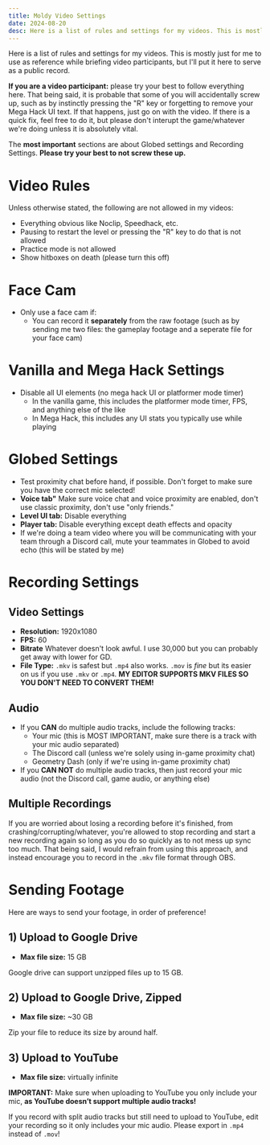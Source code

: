 ```yaml
---
title: Moldy Video Settings
date: 2024-08-20
desc: Here is a list of rules and settings for my videos. This is mostly just for me to use as reference while briefing video participants, but I'll put it here to serve as a public record.
---
```


Here is a list of rules and settings for my videos. This is mostly just for me to use as reference while briefing video participants, but I'll put it here to serve as a public record.

**If you are a video participant:** please try your best to follow everything here. That being said, it is probable that some of you will accidentally screw up, such as by instinctly pressing the "R" key or forgetting to remove your Mega Hack UI text. If that happens, just go on with the video. If there is a quick fix, feel free to do it, but please don't interupt the game/whatever we're doing unless it is absolutely vital.

The **most important** sections are about Globed settings and Recording Settings. **Please try your best to not screw these up.**

# Video Rules

Unless otherwise stated, the following are not allowed in my videos:

- Everything obvious like Noclip, Speedhack, etc.
- Pausing to restart the level or pressing the "R" key to do that is not allowed
- Practice mode is not allowed
- Show hitboxes on death (please turn this off)

# Face Cam

- Only use a face cam if:
    - You can record it **separately** from the raw footage (such as by sending me two files: the gameplay footage and a seperate file for your face cam)

# Vanilla and Mega Hack Settings

- Disable all UI elements (no mega hack UI or platformer mode timer)
    - In the vanilla game, this includes the platformer mode timer, FPS, and anything else of the like
    - In Mega Hack, this includes any UI stats you typically use while playing

# Globed Settings

- Test proximity chat before hand, if possible. Don't forget to make sure you have the correct mic selected!
- **Voice tab"** Make sure voice chat and voice proximity are enabled, don't use classic proximity, don't use "only friends."
- **Level UI tab:** Disable everything
- **Player tab:** Disable everything except death effects and opacity
- If we're doing a team video where you will be communicating with your team through a Discord call, mute your teammates in Globed to avoid echo (this will be stated by me)

# Recording Settings

## Video Settings

- **Resolution:** 1920x1080
- **FPS:** 60
- **Bitrate** Whatever doesn't look awful. I use 30,000 but you can probably get away with lower for GD.
- **File Type:** `.mkv` is safest but `.mp4` also works. `.mov` is *fine* but its easier on us if you use `.mkv` or `.mp4`. **MY EDITOR SUPPORTS MKV FILES SO YOU DON'T NEED TO CONVERT THEM!**

## Audio

- If you **CAN** do multiple audio tracks, include the following tracks:
    - Your mic (this is MOST IMPORTANT, make sure there is a track with your mic audio separated)
    - The Discord call (unless we're solely using in-game proximity chat)
    - Geometry Dash (only if we're using in-game proximity chat)
- If you **CAN NOT** do multiple audio tracks, then just record your mic audio (not the Discord call, game audio, or anything else)

## Multiple Recordings

If you are worried about losing a recording before it's finished, from crashing/corrupting/whatever, you're allowed to stop recording and start a new recording again so long as you do so quickly as to not mess up sync too much. That being said, I would refrain from using this approach, and instead encourage you to record in the `.mkv` file format through OBS.

# Sending Footage

Here are ways to send your footage, in order of preference!

## 1) Upload to Google Drive

- **Max file size:** 15 GB

Google drive can support unzipped files up to 15 GB.

## 2) Upload to Google Drive, Zipped

- **Max file size:** ~30 GB

Zip your file to reduce its size by around half.

## 3) Upload to YouTube

- **Max file size:** virtually infinite 

**__IMPORTANT:__** Make sure when uploading to YouTube you only include your mic, **as YouTube doesn’t support multiple audio tracks!**

If you record with split audio tracks but still need to upload to YouTube, edit your recording so it only includes your mic audio. Please export in `.mp4` instead of `.mov`!